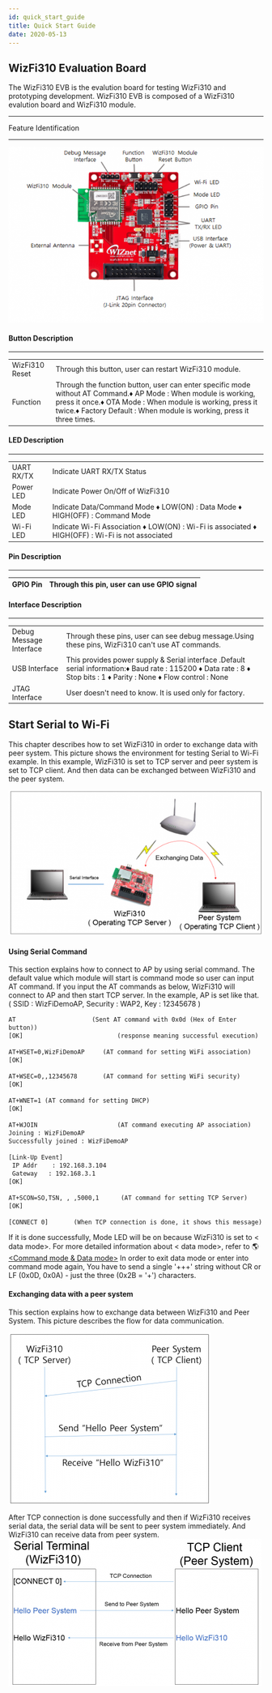 ```yaml
---
id: quick_start_guide
title: Quick Start Guide
date: 2020-05-13
---
```


## WizFi310 Evaluation Board

The WizFi310 EVB is the evalution board for testing WizFi310 and prototyping development. WizFi310 EVB is composed of a WizFi310 evalution board and WizFi310 module.

---

Feature Identification

---

![](/img/products/wizfi310/wizfi310-evb_guide.png)

#### Button Description

---

|  | |
|--|--|
|WizFi310 Reset	|Through this button, user can restart WizFi310 module.|
|Function	|Through the function button, user can enter specific mode without AT Command.♦ AP Mode : When module is working, press it once.♦ OTA Mode : When module is working, press it twice.♦ Factory Default : When module is working, press it three times.|

#### LED Description

---

| | |
|---|--|
|UART RX/TX	|Indicate UART RX/TX Status|
|Power LED	|Indicate Power On/Off of WizFi310|
|Mode LED	|Indicate Data/Command Mode ♦ LOW(ON) : Data Mode ♦ HIGH(OFF) : Command Mode|
|Wi-Fi LED|	Indicate Wi-Fi Association ♦ LOW(ON) : Wi-Fi is associated ♦ HIGH(OFF) : Wi-Fi is not associated|

#### Pin Description

---

|GPIO Pin	|Through this pin, user can use GPIO signal|
|---------|-------------------------------------------|

#### Interface Description
---
|||
|--|--|
|Debug Message Interface	|Through these pins, user can see debug message.Using these pins, WizFi310 can't use AT commands.|
|USB Interface	|This provides power supply & Serial interface .Default serial information:♦ Baud rate : 115200 ♦ Data rate : 8 ♦ Stop bits : 1 ♦ Parity : None ♦ Flow control : None|
|JTAG Interface	|User doesn't need to know. It is used only for factory.|

## Start Serial to Wi-Fi

This chapter describes how to set WizFi310 in order to exchange data with peer system. This picture shows the environment for testing Serial to Wi-Fi example. In this example, WizFi310 is set to TCP server and peer system is set to TCP client. And then data can be exchanged between WizFi310 and the peer system.

![](/img/products/wizfi310/quick_start_guide_2.png)

#### Using Serial Command

This section explains how to connect to AP by using serial command. The default value which module will start is command mode so user can input AT command. If you input the AT commands as below, WizFi310 will connect to AP and then start TCP server. In the example, AP is set like that. ( SSID : WizFiDemoAP, Security : WAP2, Key : 12345678 )

    AT                     (Sent AT command with 0x0d (Hex of Enter button))
    [OK]                          (response meaning successful execution)

    AT+WSET=0,WizFiDemoAP     (AT command for setting WiFi association)
    [OK]

    AT+WSEC=0,,12345678       (AT command for setting WiFi security)
    [OK]

    AT+WNET=1 (AT command for setting DHCP)
    [OK]

    AT+WJOIN                      (AT command executing AP association)
    Joining : WizFiDemoAP
    Successfully joined : WizFiDemoAP

    [Link-Up Event]
     IP Addr    : 192.168.3.104
     Gateway   : 192.168.3.1
    [OK]

    AT+SCON=SO,TSN, , ,5000,1      (AT command for setting TCP Server)
    [OK]

    [CONNECT 0]       (When TCP connection is done, it shows this message)

If it is done successfully, Mode LED will be on because WizFi310 is set to < data mode>. For more detailed information about < data mode>, refer to 🌎[<Command mode & Data mode>]()
In order to exit data mode or enter into command mode again, You have to send a single '+++' string without CR or LF (0x0D, 0x0A) - just the three (0x2B = '+') characters.

#### Exchanging data with a peer system
This section explains how to exchange data between WizFi310 and Peer System.
This picture describes the flow for data communication.

![](/img/products/wizfi310/quick_start_guide_3.png)

After TCP connection is done successfully and then if WizFi310 receives serial data, the serial data will be sent to peer system immediately. And WizFi310 can receive data from peer system.
![](/img/products/wizfi310/quick_start_guide_4.png)
